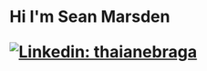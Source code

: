 <h1>Hi I'm Sean Marsden

[![Linkedin: thaianebraga](https://img.shields.io/badge/-thaianebraga-blue?style=flat-square&logo=Linkedin&logoColor=white&link=https://www.linkedin.com/in/seanmarsden/)](https://www.linkedin.com/in/seanmarsden/)